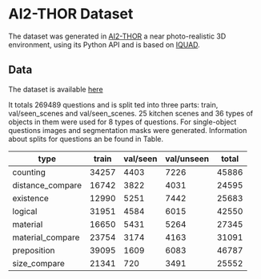 # AI2-THOR Dataset

The dataset was generated in [AI2-THOR](https://github.com/allenai/ai2thor) a near photo-realistic 3D environment, using its Python API and is based on [IQUAD](https://github.com/danielgordon10/thor-iqa-cvpr-2018). 

## Data

The dataset is available [here](https://drive.google.com/drive/folders/1lR-z9C5rmmZ5pEHh-ici1l2r0aIU6-Vl?usp=sharing)

It totals 269489 questions and is split ted into three parts: train, val/seen_scenes and val/seen_scenes. 
25 kitchen scenes and 36 types of objects in them were used for 8 types of questions.
For single-object questions images and segmentation masks were generated.
Information about splits for questions an be found in Table.

| type                     | train |val/seen|val/unseen | total |
|--------------------------|-------|--------|-----------|-------|
| counting                 | 34257 | 4403   | 7226      | 45886 |
| distance_compare         | 16742 | 3822   | 4031      | 24595 |
| existence                | 12990 | 5251   | 7442      | 25683 |
| logical                  | 31951 | 4584   | 6015      | 42550 | 
| material                 | 16650 | 5431   | 5264      | 27345 |
| material_compare         | 23754 | 3174   | 4163      | 31091 |
| preposition              | 39095 | 1609   | 6083      | 46787 |
| size_compare             | 21341 | 720    | 3491      | 25552 |
